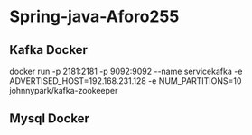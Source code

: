 # Spring-java-Aforo255

## Kafka Docker
docker run -p 2181:2181 -p 9092:9092 --name servicekafka  -e ADVERTISED_HOST=192.168.231.128  -e NUM_PARTITIONS=10 johnnypark/kafka-zookeeper

## Mysql Docker

